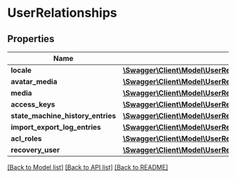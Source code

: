 # UserRelationships

## Properties
Name | Type | Description | Notes
------------ | ------------- | ------------- | -------------
**locale** | [**\Swagger\Client\Model\UserRelationshipsLocale**](UserRelationshipsLocale.md) |  | [optional] 
**avatar_media** | [**\Swagger\Client\Model\UserRelationshipsAvatarMedia**](UserRelationshipsAvatarMedia.md) |  | [optional] 
**media** | [**\Swagger\Client\Model\UserRelationshipsMedia**](UserRelationshipsMedia.md) |  | [optional] 
**access_keys** | [**\Swagger\Client\Model\UserRelationshipsAccessKeys**](UserRelationshipsAccessKeys.md) |  | [optional] 
**state_machine_history_entries** | [**\Swagger\Client\Model\UserRelationshipsStateMachineHistoryEntries**](UserRelationshipsStateMachineHistoryEntries.md) |  | [optional] 
**import_export_log_entries** | [**\Swagger\Client\Model\UserRelationshipsImportExportLogEntries**](UserRelationshipsImportExportLogEntries.md) |  | [optional] 
**acl_roles** | [**\Swagger\Client\Model\UserRelationshipsAclRoles**](UserRelationshipsAclRoles.md) |  | [optional] 
**recovery_user** | [**\Swagger\Client\Model\UserRelationshipsRecoveryUser**](UserRelationshipsRecoveryUser.md) |  | [optional] 

[[Back to Model list]](../../README.md#documentation-for-models) [[Back to API list]](../../README.md#documentation-for-api-endpoints) [[Back to README]](../../README.md)

